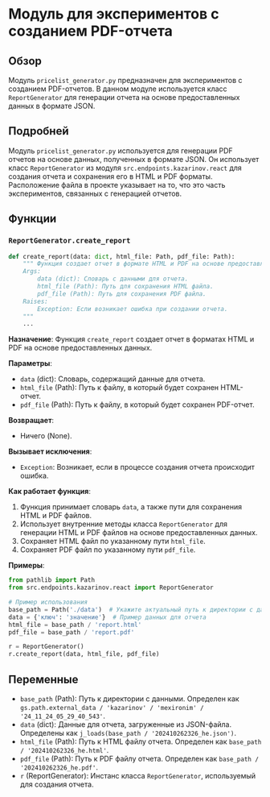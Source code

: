 # Модуль для экспериментов с созданием PDF-отчета
## Обзор

Модуль `pricelist_generator.py` предназначен для экспериментов с созданием PDF-отчетов. В данном модуле используется класс `ReportGenerator` для генерации отчета на основе предоставленных данных в формате JSON.

## Подробней

Модуль `pricelist_generator.py` используется для генерации PDF отчетов на основе данных, полученных в формате JSON. Он использует класс `ReportGenerator` из модуля `src.endpoints.kazarinov.react` для создания отчета и сохранения его в HTML и PDF форматы. Расположение файла в проекте указывает на то, что это часть экспериментов, связанных с генерацией отчетов.

## Функции

### `ReportGenerator.create_report`

```python
def create_report(data: dict, html_file: Path, pdf_file: Path):
    """ Функция создает отчет в формате HTML и PDF на основе предоставленных данных.
    Args:
        data (dict): Словарь с данными для отчета.
        html_file (Path): Путь для сохранения HTML файла.
        pdf_file (Path): Путь для сохранения PDF файла.
    Raises:
        Exception: Если возникает ошибка при создании отчета.
    """
    ...
```

**Назначение**: Функция `create_report` создает отчет в форматах HTML и PDF на основе предоставленных данных.

**Параметры**:

- `data` (dict): Словарь, содержащий данные для отчета.
- `html_file` (Path): Путь к файлу, в который будет сохранен HTML-отчет.
- `pdf_file` (Path): Путь к файлу, в который будет сохранен PDF-отчет.

**Возвращает**:

- Ничего (None).

**Вызывает исключения**:

- `Exception`: Возникает, если в процессе создания отчета происходит ошибка.

**Как работает функция**:

1. Функция принимает словарь `data`, а также пути для сохранения HTML и PDF файлов.
2. Использует внутренние методы класса `ReportGenerator` для генерации HTML и PDF файлов на основе предоставленных данных.
3. Сохраняет HTML файл по указанному пути `html_file`.
4. Сохраняет PDF файл по указанному пути `pdf_file`.

**Примеры**:

```python
from pathlib import Path
from src.endpoints.kazarinov.react import ReportGenerator

# Пример использования
base_path = Path('./data')  # Укажите актуальный путь к директории с данными
data = {'ключ': 'значение'}  # Пример данных для отчета
html_file = base_path / 'report.html'
pdf_file = base_path / 'report.pdf'

r = ReportGenerator()
r.create_report(data, html_file, pdf_file)
```

## Переменные

- `base_path` (Path): Путь к директории с данными. Определен как `gs.path.external_data / 'kazarinov' / 'mexironim' / '24_11_24_05_29_40_543'`.
- `data` (dict): Данные для отчета, загруженные из JSON-файла. Определены как `j_loads(base_path / '202410262326_he.json')`.
- `html_file` (Path): Путь к HTML файлу отчета. Определен как `base_path / '202410262326_he.html'`.
- `pdf_file` (Path): Путь к PDF файлу отчета. Определен как `base_path / '202410262326_he.pdf'`.
- `r` (ReportGenerator): Инстанс класса `ReportGenerator`, используемый для создания отчета.